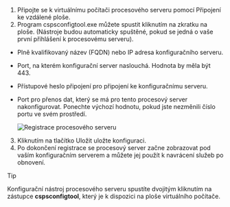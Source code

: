 1. Připojte se k virtuálnímu počítači procesového serveru pomocí Připojení ke vzdálené ploše.
2. Program cspsconfigtool.exe můžete spustit kliknutím na zkratku na ploše. (Nástroje budou automaticky spuštěné, pokud se jedná o vaše první přihlášení k procesovému serveru).
  * Plně kvalifikovaný název (FQDN) nebo IP adresa konfiguračního serveru.
  * Port, na kterém konfigurační server naslouchá. Hodnota by měla být 443.
  * Přístupové heslo připojení pro připojení ke konfiguračnímu serveru.
  * Port pro přenos dat, který se má pro tento procesový server nakonfigurovat. Ponechte výchozí hodnotu, pokud jste nezměnili číslo portu ve svém prostředí.

    ![Registrace procesového serveru](./media/site-recovery-vmware-register-process-server/register-ps.png)
3. Kliknutím na tlačítko Uložit uložte konfiguraci.
4. Po dokončení registrace se procesový server začne zobrazovat pod vaším konfiguračním serverem a můžete jej použít k navrácení služeb po obnovení.

> [!TIP]
> Konfigurační nástroj procesového serveru spustíte dvojitým kliknutím na zástupce **cspsconfigtool**, který je k dispozici na ploše virtuálního počítače.


<!--HONumber=Feb17_HO4-->


